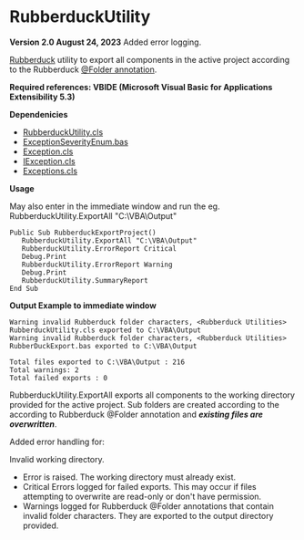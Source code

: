 # RubberduckUtility

**Version 2.0 August 24,  2023**
Added error logging.

[Rubberduck](https://rubberduckvba.com/) utility to export all components in the active project according to the Rubberduck [@Folder annotation](https://github.com/rubberduck-vba/Rubberduck/wiki/Using-@Folder-Annotations). 

**Required references: VBIDE (Microsoft Visual Basic for Applications Extensibility 5.3)**

**Dependenicies**
  - [RubberduckUtility.cls](https://github.com/MarkJohnstoneGitHub/RubberduckUtility/blob/main/RubberduckUtility/RubberduckUtility.cls)
  - [ExceptionSeverityEnum.bas](https://github.com/MarkJohnstoneGitHub/RubberduckUtility/blob/main/RubberduckUtility/VBACorLib/ExceptionHandling/ExceptionSeverityEnum.bas)
  - [Exception.cls](https://github.com/MarkJohnstoneGitHub/RubberduckUtility/blob/main/RubberduckUtility/VBACorLib/ExceptionHandling/Exception.cls)
  - [IException.cls](https://github.com/MarkJohnstoneGitHub/RubberduckUtility/blob/main/RubberduckUtility/VBACorLib/ExceptionHandling/IException.cls)
  - [Exceptions.cls](https://github.com/MarkJohnstoneGitHub/RubberduckUtility/blob/main/RubberduckUtility/VBACorLib/ExceptionHandling/Exceptions.cls)

**Usage**

May also enter in the immediate window and run the eg. RubberduckUtility.ExportAll "C:\VBA\Output"

 ```
Public Sub RubberduckExportProject()
    RubberduckUtility.ExportAll "C:\VBA\Output"
    RubberduckUtility.ErrorReport Critical
    Debug.Print
    RubberduckUtility.ErrorReport Warning
    Debug.Print
    RubberduckUtility.SummaryReport
End Sub
 ```

**Output Example to immediate window**
 ```
Warning invalid Rubberduck folder characters, <Rubberduck Utilities> RubberduckUtility.cls exported to C:\VBA\Output
Warning invalid Rubberduck folder characters, <Rubberduck Utilities> RubberDuckExport.bas exported to C:\VBA\Output

Total files exported to C:\VBA\Output : 216
Total warnings: 2
Total failed exports : 0
 ```

RubberduckUtility.ExportAll exports all components to the working directory provided for the active project. Sub folders are created according to the according to Rubberduck @Folder annotation and ***existing files are overwritten***.

Added error handling for: 

Invalid working directory.  
  - Error is raised.  The working directory must already exist.
  - Critical Errors logged for failed exports. This may occur if files attempting to overwrite are read-only or don't have permission.
  - Warnings logged for Rubberduck @Folder annotations that contain invalid folder characters. They are exported to the output directory provided.


